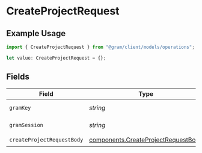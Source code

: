 # CreateProjectRequest

## Example Usage

```typescript
import { CreateProjectRequest } from "@gram/client/models/operations";

let value: CreateProjectRequest = {};
```

## Fields

| Field                                                                                      | Type                                                                                       | Required                                                                                   | Description                                                                                |
| ------------------------------------------------------------------------------------------ | ------------------------------------------------------------------------------------------ | ------------------------------------------------------------------------------------------ | ------------------------------------------------------------------------------------------ |
| `gramKey`                                                                                  | *string*                                                                                   | :heavy_minus_sign:                                                                         | API Key header                                                                             |
| `gramSession`                                                                              | *string*                                                                                   | :heavy_minus_sign:                                                                         | Session header                                                                             |
| `createProjectRequestBody`                                                                 | [components.CreateProjectRequestBody](../../models/components/createprojectrequestbody.md) | :heavy_check_mark:                                                                         | N/A                                                                                        |